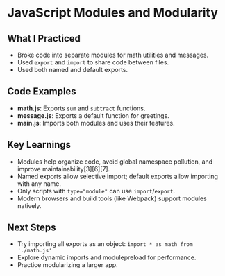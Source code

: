 # JavaScript Modules and Modularity

## What I Practiced

- Broke code into separate modules for math utilities and messages.
- Used `export` and `import` to share code between files.
- Used both named and default exports.

## Code Examples

- **math.js**: Exports `sum` and `subtract` functions.
- **message.js**: Exports a default function for greetings.
- **main.js**: Imports both modules and uses their features.

## Key Learnings

- Modules help organize code, avoid global namespace pollution, and improve maintainability[3][6][7].
- Named exports allow selective import; default exports allow importing with any name.
- Only scripts with `type="module"` can use `import`/`export`.
- Modern browsers and build tools (like Webpack) support modules natively.

## Next Steps

- Try importing all exports as an object: `import * as math from './math.js'`
- Explore dynamic imports and modulepreload for performance.
- Practice modularizing a larger app.
